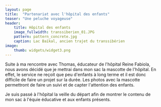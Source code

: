 ```yaml
---
layout: page
title:  "Partenariat avec l'hôpital des enfants"
teaser: "Une peluche voyageuse"
header:
    title: Hôpital des enfants
    image_fullwidth: transsiberien_01.JPG
    pattern: pattern_concrete.jpg
    caption: Lac Baïkal, ancien trajet du transsibérien
image:
    thumb: widgets/widget3.png
---
```


Suite à ma rencontre avec Thomas, éducateur de l'hôpital Reine Fabiola, nous avons décidé que je mettrai dans mon sac la mascotte de l'hôpital. En effet, le service ne reçoit que peu d'enfants à long terme et il est donc difficile de faire un projet sur la durée. Les photos avec la mascotte permettront de faire un suivi et de capter l'attention des enfants.

Je suis passé à l'hôpital la veille du départ afin de montrer le contenu de mon sac à l'équie éducative et aux enfants présents.
